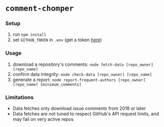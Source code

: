 # `comment-chomper`

### Setup

1. run `npm install`
2. set `GITHUB_TOKEN` in `.env` (get a token [here](https://github.com/settings/tokens))

### Usage

1. download a repository's comments: `node fetch-data [repo_owner] [repo_name]`
2. confirm data integrity: `node check-data [repo_owner] [repo_name]`
3. generate a report: `node report-frequent-authors [repo_owner] [repo_name] [minimum_comments]`

### Limitations

- Data fetches only download issue comments from 2018 or later
- Data fetches are not tuned to respect GitHub's API request limits, and may fail on very active repos
